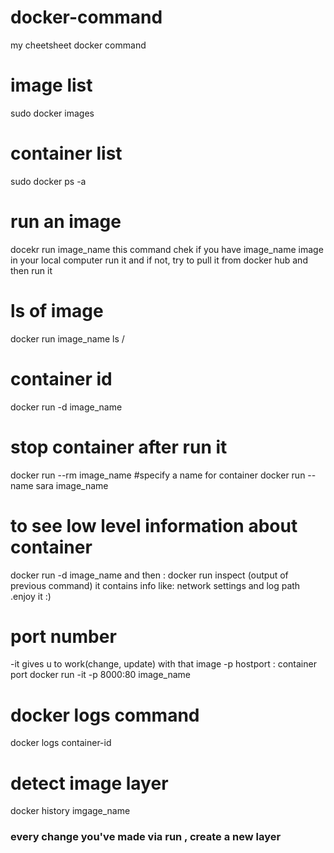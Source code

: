 # docker-command
my cheetsheet docker command
# image list 
sudo docker images
# container list 
sudo docker ps -a
# run an image 
docekr run image_name 
this command chek if you have image_name image in your local computer run it and if not, try to pull it from docker hub and then run it 
# ls of image 
docker run image_name ls /
# container id 
docker run -d image_name 
# stop container after run it 
docker run --rm image_name
#specify a name for container
docker run --name sara image_name 
# to see low level information about container
docker run -d image_name 
and then :
docker run inspect (output of previous command) 
it contains info like: network settings and log path .enjoy it :)
# port number
-it gives u to work(change, update) with that image 
-p hostport : container port 
docker run -it -p 8000:80 image_name
# docker logs command
docker logs container-id
# detect image layer 
docker history imgage_name
### every change you've made via run , create a new layer 
